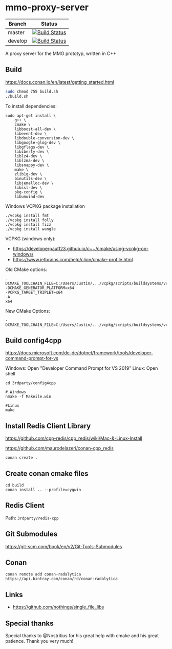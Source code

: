 # mmo-proxy-server

Branch|Status
---|---
master|[![Build Status](https://travis-ci.org/MMOPrototyp/mmo-proxy-server.svg?branch=master)](https://travis-ci.org/MMOPrototyp/mmo-proxy-server)
develop|[![Build Status](https://travis-ci.org/MMOPrototyp/mmo-proxy-server.svg?branch=develop)](https://travis-ci.org/MMOPrototyp/mmo-proxy-server)

A proxy server for the MMO prototyp, written in C++

## Build

https://docs.conan.io/en/latest/getting_started.html

```bash
sudo chmod 755 build.sh
./build.sh
```

To install dependencies:
```shell script
sudo apt-get install \
    g++ \
    cmake \
    libboost-all-dev \
    libevent-dev \
    libdouble-conversion-dev \
    libgoogle-glog-dev \
    libgflags-dev \
    libiberty-dev \
    liblz4-dev \
    liblzma-dev \
    libsnappy-dev \
    make \
    zlib1g-dev \
    binutils-dev \
    libjemalloc-dev \
    libssl-dev \
    pkg-config \
    libunwind-dev
```

Windows VCPKG package installation
```shell script
./vcpkg install fmt
./vcpkg install folly
./vcpkg install fizz
./vcpkg install wangle
```

VCPKG (windows only):

  - https://developerpaul123.github.io/c++/cmake/using-vcpkg-on-windows/
  - https://www.jetbrains.com/help/clion/cmake-profile.html
  
Old CMake options:
```shell script
-DCMAKE_TOOLCHAIN_FILE=C:/Users/Justin/.../vcpkg/scripts/buildsystems/vcpkg.cmake
-DCMAKE_GENERATOR_PLATFORM=x64
-VCPKG_TARGET_TRIPLET=x64
-A
x64
```

New CMake Options:
```shell script
-DCMAKE_TOOLCHAIN_FILE=C:/Users/Justin/.../vcpkg/scripts/buildsystems/vcpkg.cmake
```

## Build config4cpp

https://docs.microsoft.com/de-de/dotnet/framework/tools/developer-command-prompt-for-vs

Windows: Open "Developer Command Prompt for VS 2019"
Linux: Open shell

```shell script
cd 3rdparty/config4cpp

# Windows
nmake -f Makeile.win

#Linux
make
```

## Install Redis Client Library

https://github.com/cpp-redis/cpp_redis/wiki/Mac-&-Linux-Install

https://github.com/maurodelazeri/conan-cpp_redis

```
conan create .
```

## Create conan cmake files

```shell script
cd build
conan install .. --profile=cygwin
```

## Redis Client

Path: `3rdparty/redis-cpp`

## Git Submodules

https://git-scm.com/book/en/v2/Git-Tools-Submodules

## Conan

```shell script
conan remote add conan-radalytica https://api.bintray.com/conan/rd/conan-radalytica
```

## Links

  - https://github.com/nothings/single_file_libs

## Special thanks

Special thanks to @Nostritius for his great help with cmake and his great patience. Thank you very much!